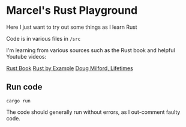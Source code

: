 # Marcel's Rust Playground
Here I just want to try out some things as I learn Rust

Code is in various files in `/src`

I'm learning from various sources such as the Rust book and helpful Youtube videos:

[Rust Book](https://doc.rust-lang.org/book/)
[Rust by Example](https://doc.rust-lang.org/rust-by-example/)
[Doug Milford, Lifetimes](https://www.youtube.com/watch?v=1QoT9fmPYr8)

## Run code
`cargo run`

The code should generally run without errors, as I out-comment faulty code.